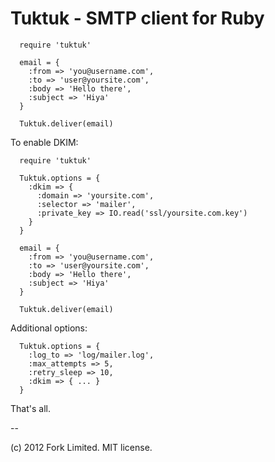 Tuktuk - SMTP client for Ruby
=============================

````
  require 'tuktuk'

  email = {
    :from => 'you@username.com',
    :to => 'user@yoursite.com',
    :body => 'Hello there',
    :subject => 'Hiya'
  }

  Tuktuk.deliver(email)
````

To enable DKIM:

````
  require 'tuktuk'

  Tuktuk.options = {
    :dkim => {
      :domain => 'yoursite.com',
      :selector => 'mailer',
      :private_key => IO.read('ssl/yoursite.com.key')
    }
  }

  email = {
    :from => 'you@username.com',
    :to => 'user@yoursite.com',
    :body => 'Hello there',
    :subject => 'Hiya'
  }

  Tuktuk.deliver(email)
````

Additional options:

````
  Tuktuk.options = {
    :log_to => 'log/mailer.log',
    :max_attempts => 5,
    :retry_sleep => 10,
    :dkim => { ... }
  }
````

That's all.

--

(c) 2012 Fork Limited. MIT license.

